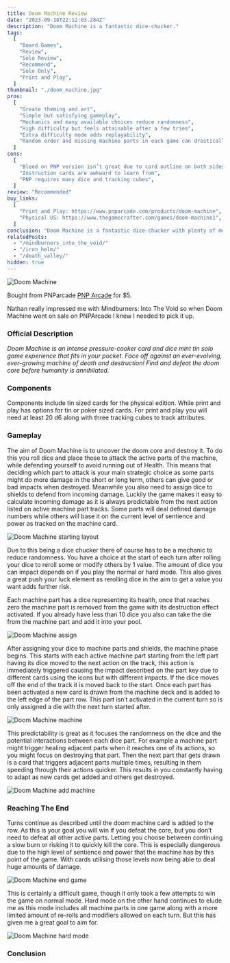```yaml
---
title: Doom Machine Review
date: "2023-09-18T22:12:03.284Z"
description: "Doom Machine is a fantastic dice-chucker."
tags:
  [
    "Board Games",
    "Review",
    "Solo Review",
    "Recommend",
    "Solo Only",
    "Print and Play",
  ]
thumbnail: "./doom_machine.jpg"
pros:
  [
    "Greate theming and art",
    "Simple but satisfying gameplay",
    "Mechanics and many available choices reduce randomness",
    "High difficulty but feels attainable after a few tries",
    "Extra difficulty mode adds replayability",
    "Random order and missing machine parts in each game can drastically change the strategies required to win",
  ]
cons:
  [
    "Bleed on PNP version isn’t great due to card outline on both sides so need to trim other the side if printing duplex",
    "Instruction cards are awkward to learn from",
    "PNP requires many dice and tracking cubes",
  ]
review: "Recommended"
buy_links:
  [
    "Print and Play: https://www.pnparcade.com/products/doom-machine",
    "Physical US: https://www.thegamecrafter.com/games/doom-machine1",
  ]
conclusion: "Doom Machine is a fantastic dice-chucker with plenty of mechanics to reduce randomness. With some of the most satisfying game play I’ve had in a small game."
relatedPosts:
  - "/mindburners_into_the_void/"
  - "/iron_helm/"
  - "/death_valley/"
hidden: true
---
```


![Doom Machine](./doom_machine_full.jpg)

Bought from PNParcade [PNP Arcade](https://www.pnparcade.com/products/doom-machine) for $5.

Nathan really impressed me with Mindburners: Into The Void so when Doom Machine went on sale on PNPArcade I knew I needed to pick it up.

### Official Description

_Doom Machine is an intense pressure-cooker card and dice mint tin solo game experience that fits in your pocket. Face off against an ever-evolving, ever-growing machine of death and destruction! Find and defeat the doom core before humanity is annihilated._

### Components

Components include tin sized cards for the physical edition. While print and play has options for tin or poker sized cards. For print and play you will need at least 20 d6 along with three tracking cubes to track attributes.

### Gameplay

The aim of Doom Machine is to uncover the doom core and destroy it. To do this you roll dice and place those to attack the active parts of the machine, while defending yourself to avoid running out of Health. This means that deciding which part to attack is your main strategic choice as some parts might do more damage in the short or long term, others can give good or bad impacts when destroyed. Meanwhile you also need to assign dice to shields to defend from incoming damage. Luckily the game makes it easy to calculate incoming damage as it is always predictable from the next action listed on active machine part tracks. Some parts will deal defined damage numbers while others will base it on the current level of sentience and power as tracked on the machine card.

![Doom Machine starting layout](./doom_machine_start.jpg)

Due to this being a dice chucker there of course has to be a mechanic to reduce randomness. You have a choice at the start of each turn after rolling your dice to reroll some or modify others by 1 value. The amount of dice you can impact depends on if you play the normal or hard mode. This also gives a great push your luck element as rerolling dice in the aim to get a value you want adds further risk.

Each machine part has a dice representing its health, once that reaches zero the machine part is removed from the game with its destruction effect activated. If you already have less than 10 dice you also can take the die from the machine part and add it into your pool.

![Doom Machine assign](./doom_machine_assign.jpg)

After assigning your dice to machine parts and shields, the machine phase begins. This starts with each active machine part starting from the left part having its dice moved to the next action on the track, this action is immediately triggered causing the impact described on the part key due to different cards using the icons but with different impacts. If the dice moves off the end of the track it is moved back to the start. Once each part has been activated a new card is drawn from the machine deck and is added to the left edge of the part row. This part isn’t activated in the current turn so is only assigned a die with the next turn started after.

![Doom Machine machine](./doom_machine_machine.jpg)

This predictability is great as it focuses the randomness on the dice and the potential interactions between each dice part. For example a machine part might trigger healing adjacent parts when it reaches one of its actions, so you might focus on destroying that part. Then the next part that gets drawn is a card that triggers adjacent parts multiple times, resulting in them speeding through their actions quicker. This results in you constantly having to adapt as new cards get added and others get destroyed.

![Doom Machine add machine](./doom_machine_add_machine.jpg)

### Reaching The End

Turns continue as described until the doom machine card is added to the row. As this is your goal you will win if you defeat the core, but you don’t need to defeat all other active parts. Letting you choose between continuing a slow burn or risking it to quickly kill the core. This is especially dangerous due to the high level of sentience and power that the machine has by this point of the game. With cards utilising those levels now being able to deal huge amounts of damage.

![Doom Machine end game](./doom_machine_end_game.jpg)

This is certainly a difficult game, though it only took a few attempts to win the game on normal mode. Hard mode on the other hand continues to elude me as this mode includes all machine parts in one game along with a more limited amount of re-rolls and modifiers allowed on each turn. But this has given me a great goal to aim for.

![Doom Machine hard mode](./doom_machine_hard_mode.jpg)

### Conclusion
